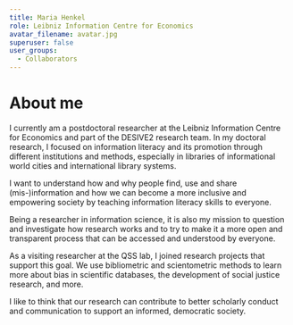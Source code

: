```yaml
---
title: Maria Henkel
role: Leibniz Information Centre for Economics
avatar_filename: avatar.jpg
superuser: false
user_groups:
  - Collaborators
---
```


# About me

I currently am a postdoctoral researcher at the Leibniz Information Centre for Economics and part of the DESIVE2 research team. In my doctoral research, I focused on information literacy and its promotion through different institutions and methods, especially in libraries of informational world cities and international library systems.

I want to understand how and why people find, use and share (mis-)information and how we can become a more inclusive and empowering society by teaching information literacy skills to everyone.

Being a researcher in information science, it is also my mission to question and investigate how research works and to try to make it a more open and transparent process that can be accessed and understood by everyone.

As a visiting researcher at the QSS lab, I joined research projects that support this goal. We use bibliometric and scientometric methods to learn more about bias in scientific databases, the development of social justice research, and more.

I like to think that our research can contribute to better scholarly conduct and communication to support an informed, democratic society.
